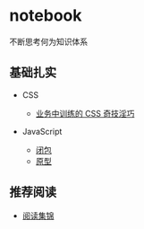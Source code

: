 # notebook
不断思考何为知识体系

## 基础扎实
* CSS
  * [业务中训练的 CSS 奇技淫巧](/CSS/业务中训练的CSS奇技淫巧.md)

* JavaScript
  * [闭包](/JavaScript/闭包.md)
  * [原型](/JavaScript/原型.md)

## 推荐阅读
* [阅读集锦](/other/README.md)
